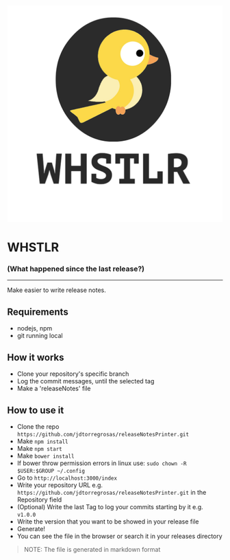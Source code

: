 ![WHSTLR Logo](public/assets/images/whstlr-logo.png)
# WHSTLR
### (What happened since the last release?)

**********************************


Make easier to write release notes.

## Requirements
* nodejs, npm
* git running local

## How it works
* Clone your repository's specific branch
* Log the commit messages, until the selected tag
* Make a 'releaseNotes' file

## How to use it
* Clone the repo `https://github.com/jdtorregrosas/releaseNotesPrinter.git`
* Make `npm install`
* Make  `npm start`
* Make `bower install`
 * If bower throw permission errors in linux use: `sudo chown -R $USER:$GROUP ~/.config`
* Go to `http://localhost:3000/index`
* Write your repository URL e.g. `https://github.com/jdtorregrosas/releaseNotesPrinter.git` in the Repository field
* (Optional) Write the last Tag to log your commits starting by it e.g. `v1.0.0`
* Write the version that you want to be showed in your release file
* Generate!
* You can see the file in the browser or search it in your releases directory

> NOTE: The file is generated in markdown format
